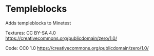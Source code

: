 # Templeblocks
Adds templeblocks to Minetest

Textures: CC BY-SA 4.0 https://creativecommons.org/publicdomain/zero/1.0/

Code: CC0 1.0 https://creativecommons.org/publicdomain/zero/1.0/
